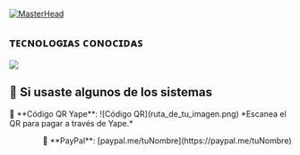 [![MasterHead](https://i.pinimg.com/originals/77/ca/a3/77caa32884d735d439ade45ba37feaf2.gif)](https://arjuncvinod.github.io)

<h2>ᴛᴇᴄɴᴏʟᴏɢɪᴀꜱ ᴄᴏɴᴏᴄɪᴅᴀꜱ</h2>
<!--tech stack icons-->
<p align="left">
  <a href="https://skillicons.dev">
    <img src="https://skillicons.dev/icons?i=androidstudio,c,cs,cpp,java,php,py,dotnet,css,html,js,vscode,nodejs,mysql,sqlite,windows,aws,azure,github,docker,ai,materialui,sass,unity,visualstudio,postman,eclipse,kali,git,react,powershell,vscode,bash,linux,ps&perline=12" />
  </a>
</p>

<h2>📌 Si usaste algunos de los sistemas</h2>
<div>
<p align="left">
  🔹 **Código QR Yape**:  
  ![Código QR](ruta_de_tu_imagen.png)  
  *Escanea el QR para pagar a través de Yape.*
</p>

<p align="right">
  🔹 **PayPal**: [paypal.me/tuNombre](https://paypal.me/tuNombre)
</p>
</div>
